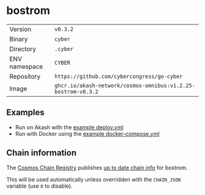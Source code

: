 # bostrom

| | |
|---|---|
|Version|`v0.3.2`|
|Binary|`cyber`|
|Directory|`.cyber`|
|ENV namespace|`CYBER`|
|Repository|`https://github.com/cybercongress/go-cyber`|
|Image|`ghcr.io/akash-network/cosmos-omnibus:v1.2.25-bostrom-v0.3.2`|

## Examples

- Run on Akash with the [example deploy.yml](./deploy.yml)
- Run with Docker using the [example docker-compose.yml](./docker-compose.yml)

## Chain information

The [Cosmos Chain Registry](https://github.com/cosmos/chain-registry) publishes [up to date chain info](https://raw.githubusercontent.com/cosmos/chain-registry/master/bostrom/chain.json) for bostrom.

This will be used automatically unless overridden with the `CHAIN_JSON` variable (use `0` to disable).
